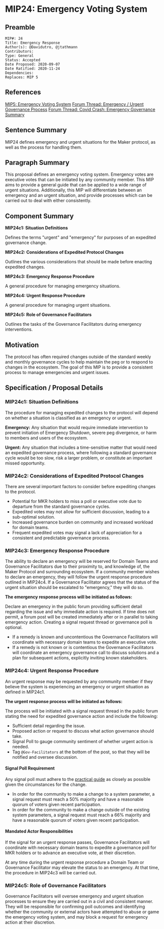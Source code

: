 # MIP24: Emergency Voting System

## Preamble

```
MIP#: 24
Title: Emergency Response
Author(s): @Davidutro, @jtathmann 
Contributors:
Type: General
Status: Accepted
Date Proposed: 2020-09-07
Date Ratified: 2020-11-24
Dependencies:
Replaces: MIP 5
```

## References

[MIP5: Emergency Voting System](https://github.com/makerdao/mips/blob/Accepted/MIP5/mip5.md)
[Forum Thread: Emergency / Urgent Governance Process](https://forum.makerdao.com/t/emergency-urgent-governance-process/3926)
[Forum Thread: Covid Crash: Emergency Governance Summary](https://forum.makerdao.com/t/covid-crash-emergency-governance-summary/2437)

## Sentence Summary

MIP24 defines emergency and urgent situations for the Maker protocol, as well as the process for handling them.

## Paragraph Summary

This proposal defines an emergency voting system. Emergency votes are executive votes that can be initiated by any community member. This MIP aims to provide a general guide that can be applied to a wide range of urgent situations. Additionally, this MIP will differentiate between an emergency and an urgent situation, and provide processes which can be carried out to deal with either consistently.

## Component Summary

**MIP24c1: Situation Definitions**

Defines the terms "urgent" and "emergency" for purposes of an expedited governance change.

**MIP24c2: Considerations of Expedited Protocol Changes**

Outlines the various considerations that should be made before enacting expedited changes.

**MIP24c3: Emergency Response Procedure**

A general procedure for managing emergency situations.

**MIP24c4: Urgent Response Procedure**

A general procedure for managing urgent situations.

**MIP24c5: Role of Governance Facilitators**

Outlines the tasks of the Governance Facilitators during emergency interventions.

## Motivation

The protocol has often required changes outside of the standard weekly and monthly governance cycles to help maintain the peg or to respond to changes in the ecosystem. The goal of this MIP is to provide a consistent process to manage emergencies and urgent issues.

## Specification / Proposal Details

### MIP24c1: Situation Definitions

The procedure for managing expedited changes to the protocol will depend on whether a situation is classified as an emergency or urgent.

**Emergency:** Any situation that would require immediate intervention to prevent initiation of Emergency Shutdown, severe peg divergence, or harm to members and users of the ecosystem.

**Urgent:** Any situation that includes a time-sensitive matter that would need an expedited governance process, where following a standard governance cycle would be too slow, risk a larger problem, or constitute an important missed opportunity.

### MIP24c2: Considerations of Expedited Protocol Changes

There are several important factors to consider before expediting changes to the protocol.

- Potential for MKR holders to miss a poll or executive vote due to departure from the standard governance cycles.
- Expedited votes may not allow for sufficient discussion, leading to a sub-optimal solution.
- Increased governance burden on community and increased workload for domain teams.
- Frequent expedited votes may signal a lack of appreciation for a consistent and predictable governance process.

### MIP24c3: Emergency Response Procedure

The ability to declare an emergency will be reserved for Domain Teams and Governance Facilitators due to their proximity to, and knowledge of, the Maker Protocol and surrounding ecosystem. If a community member wishes to declare an emergency, they will follow the urgent response procedure outlined in MIP24c4. If a Governance Facilitator agrees that the status of the urgent situation should be escalated to "emergency," they will do so.

**The emergency response process will be initiated as follows:**

Declare an emergency in the public forum providing sufficient detail regarding the issue and why immediate action is required. If time does not permit, a forum post will be created immediately after or in parallel to taking emergency action. Creating a signal request thread or governance poll is optional.

- If a remedy is known and uncontentious the Governance Facilitators will coordinate with necessary domain teams to expedite an executive vote.
- If a remedy is not known or is contentious the Governance Facilitators will coordinate an emergency governance call to discuss solutions and a plan for subsequent actions, explicitly inviting known stakeholders.

### MIP24c4: Urgent Response Procedure

An urgent response may be requested by any community member if they believe the system is experiencing an emergency or urgent situation as defined in MIP24c1.

**The urgent response process will be initiated as follows:**

The process will be initiated with a signal request thread in the public forum stating the need for expedited governance action and include the following:

- Sufficient detail regarding the issue.
- Proposed action or request to discuss what action governance should take.
- Signal Poll to gauge community sentiment of whether urgent action is needed.
- Tag `@Gov-Facilitators` at the bottom of the post, so that they will be notified and oversee discussion.

#### Signal Poll Requirement

Any signal poll must adhere to the [practical guide](https://forum.makerdao.com/t/practical-guide-to-the-signaling-process/2623) as closely as possible given the circumstances for the change.

- In order for the community to make a change to a system parameter, a signal request must reach a 50% majority and have a reasonable quorum of voters given recent participation.
- In order for the community to make a change outside of the existing system parameters, a signal request must reach a 66% majority and have a reasonable quorum of voters given recent participation.

#### Mandated Actor Responsibilities

If the signal for an urgent response passes, Governance Facilitators will coordinate with necessary domain teams to expedite a governance poll for MKR holders or to advance an executive vote, at their discretion.

At any time during the urgent response procedure a Domain Team or Governance Facilitator may elevate the status to an emergency. At that time, the procedure in MIP24c3 will be carried out.

### MIP24c5: Role of Governance Facilitators

Governance Facilitators will oversee emergency and urgent situation processes to ensure they are carried out in a civil and consistent manner. They will be responsible for confirming poll outcomes and identifying whether the community or external actors have attempted to abuse or game the emergency voting system, and may block a request for emergency action at their discretion.
